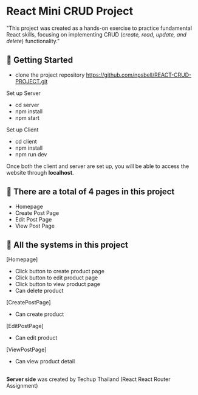 # React Mini CRUD Project

"This project was created as a hands-on exercise to practice fundamental React skills, focusing on implementing CRUD (_create, read, update, and delete_) functionality."

## 🌱 Getting Started
 - clone the project repository https://github.com/npsbell/REACT-CRUD-PROJECT.git

Set up Server 

 - cd server
 - npm install
 - npm start

Set up Client

 - cd client 
 - npm install
 - npm run dev

Once both the client and server are set up, you will be able to access the website through **localhost**.

## 🌱 There are a total of 4 pages in this project

- Homepage
- Create Post Page
- Edit Post Page
- View Post Page


## 🌱 All the systems in this project

[Homepage]

- Click button to create product page
- Click button to edit product page
- Click button to view product page
- Can delete product 

[CreatePostPage]

- Can create product

[EditPostPage]

- Can edit product

[ViewPostPage]

- Can view product detail


##

**Server side** was created by Techup Thailand (React React Router Assignment)
